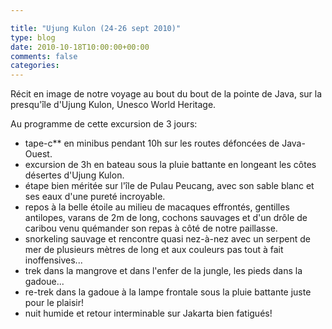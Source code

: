 ```yaml
---

title: "Ujung Kulon (24-26 sept 2010)"
type: blog
date: 2010-10-18T10:00:00+00:00
comments: false
categories: 
---
```


Récit en image de notre voyage au bout du bout de la pointe de Java, sur la presqu'île d'Ujung Kulon, Unesco World Heritage.

Au programme de cette excursion de 3 jours:
-   tape-c\*\* en minibus pendant 10h sur les routes défoncées de
    Java-Ouest.
-   excursion de 3h en bateau sous la pluie battante en longeant les
    côtes désertes d'Ujung Kulon.
-   étape bien méritée sur l'île de Pulau Peucang, avec son sable blanc
    et ses eaux d'une pureté incroyable.
-   repos à la belle étoile au milieu de macaques effrontés, gentilles
    antilopes, varans de 2m de long, cochons sauvages et d'un drôle de
    caribou venu quémander son repas à côté de notre paillasse.
-   snorkeling sauvage et rencontre quasi nez-à-nez avec un serpent de
    mer de plusieurs mètres de long et aux couleurs pas tout à fait
    inoffensives...
-   trek dans la mangrove et dans l'enfer de la jungle, les pieds dans
    la gadoue...
-   re-trek dans la gadoue à la lampe frontale sous la pluie battante
    juste pour le plaisir!
-   nuit humide et retour interminable sur Jakarta bien fatigués!

